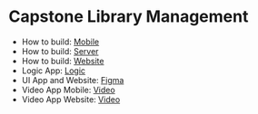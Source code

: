 # Capstone Library Management

- How to build: [Mobile](https://github.com/TimDeveloper97/capstone-library-management/tree/dev/src/mobile)
- How to build: [Server](https://github.com/TimDeveloper97/capstone-library-management/blob/dev/src/server/capstone/README.md)
- How to build: [Website](https://github.com/TimDeveloper97/capstone-library-management/blob/dev/src/web/capstone-client-ui/README.md)
- Logic App: [Logic](https://github.com/TimDeveloper97/capstone-library-management/tree/dev/document/week6/MainProgressApp.txt)
- UI App and Website: [Figma](https://www.figma.com/file/1avO9JSk3TCzqQXdZOB57w/%5BC%5D-Capstone?node-id=0%3A1&t=bzHs3sJeXQHG1aQK-1)
- Video App Mobile: [Video](https://drive.google.com/file/d/1YI4LANRzuktMISFGEbFgyC0Qu2UmvsLk/view?usp=sharing)
- Video App Website: [Video](https://www.youtube.com/watch?v=sZp4Mvp8Ydo)
